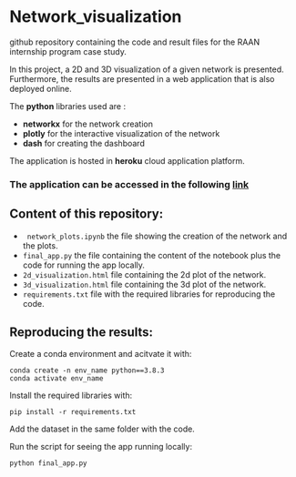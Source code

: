 # Network_visualization


github repository containing the code and result files for the RAAN internship program case study. 

In this project, a 2D and 3D visualization of a given network is presented. Furthermore, the results are presented in a web application that is also deployed online. 

The **python** libraries used are : 

- **networkx** for the network creation 
- **plotly** for the interactive visualization of the network 
- **dash** for creating the dashboard 

The application is hosted in **heroku** cloud application platform. 

### The application can be accessed in the following [link](https://network-case-study.herokuapp.com/)

## Content of this repository: 
- ``` network_plots.ipynb``` the file showing the creation of the network and the plots.
- ``` final_app.py ``` the file containing the content of the notebook plus the code for running the app locally. 
- ``` 2d_visualization.html ``` file containing the 2d plot of the network. 
- ``` 3d_visualization.html ``` file containing the 3d plot of the network.
- ``` requirements.txt ``` file with the required libraries for reproducing the code. 

## Reproducing the results: 

Create a conda environment and acitvate it with: 

``` 
conda create -n env_name python==3.8.3
conda activate env_name
```

Install the required libraries with: 

```
pip install -r requirements.txt 
```
Add the dataset in the same folder with the code. 

Run the script for seeing the app running locally: 
```
python final_app.py 
```

